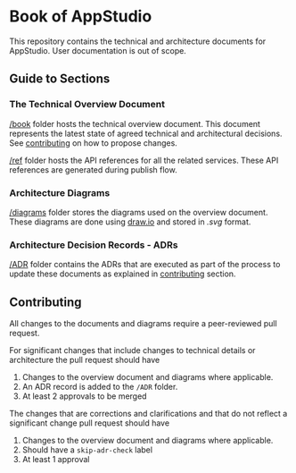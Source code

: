 # Book of AppStudio

This repository contains the technical and architecture documents for AppStudio.
User documentation is out of scope.

## Guide to Sections

### The Technical Overview Document

[/book](./book/index.md) folder hosts the technical overview document. This document represents the latest state of agreed technical and architectural decisions. See [contributing](#contributing) on how to propose changes.

[/ref](./ref/index.md) folder hosts the API references for all the related services. These API references are generated during publish flow.

### Architecture Diagrams

[/diagrams](./diagrams/) folder stores the diagrams used on the overview document. These diagrams are done using [draw.io](https://draw.io) and stored in _.svg_ format.

### Architecture Decision Records - ADRs
[/ADR](./ADR/) folder contains the ADRs that are executed as part of the process to update these documents as explained in [contributing](#contributing) section.

## Contributing

All changes to the documents and diagrams require a peer-reviewed pull request.

For significant changes that include changes to technical details or architecture the pull request should have
1. Changes to the overview document and diagrams where applicable.
2. An ADR record is added to the `/ADR` folder.
3. At least 2 approvals to be merged

The changes that are corrections and clarifications and that do not reflect a significant change pull request should have
1. Changes to the overview document and diagrams where applicable.
2. Should have a `skip-adr-check` label
3. At least 1 approval

